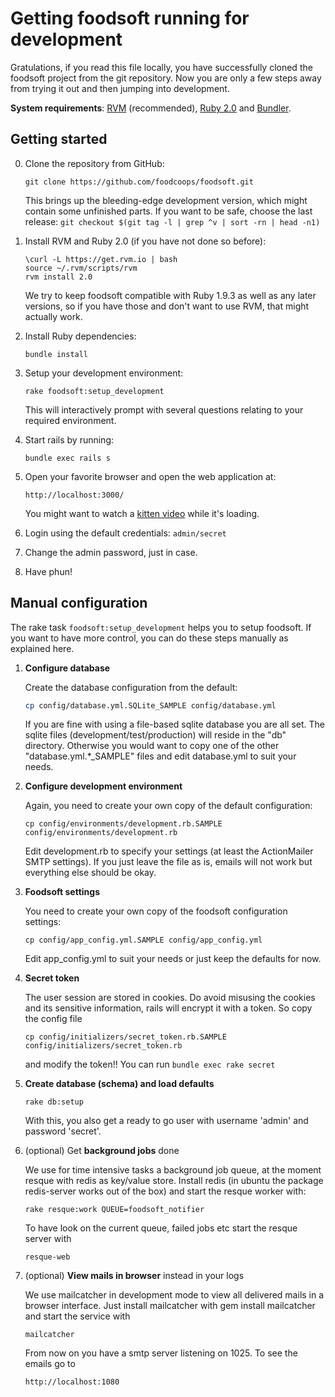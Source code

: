 Getting foodsoft running for development
========================================

Gratulations, if you read this file locally, you have successfully cloned the
foodsoft project from the git repository. Now you are only a few steps away
from trying it out and then jumping into development.

**System requirements**:
[RVM](https://rvm.io/rvm/install) (recommended),
[Ruby 2.0](https://www.ruby-lang.org/en/downloads/) and
[Bundler](http://bundler.io/).

Getting started
---------------

0. Clone the repository from GitHub:
    ```
    git clone https://github.com/foodcoops/foodsoft.git
    ```
   This brings up the bleeding-edge development version, which might contain some
   unfinished parts. If you want to be safe, choose the last release:
   `git checkout $(git tag -l | grep ^v | sort -rn | head -n1)`

1. Install RVM and Ruby 2.0 (if you have not done so before):
   ```
   \curl -L https://get.rvm.io | bash
   source ~/.rvm/scripts/rvm
   rvm install 2.0
   ```

    We try to keep foodsoft compatible with Ruby 1.9.3 as well as any later versions,
    so if you have those and don't want to use RVM, that might actually work.

2. Install Ruby dependencies:
   ```
   bundle install
   ```

3. Setup your development environment:
   ```
   rake foodsoft:setup_development
   ```
   This will interactively prompt with several questions relating to your
   required environment.

4. Start rails by running:
   ```
   bundle exec rails s
   ```

5. Open your favorite browser and open the web application at:
   ```
   http://localhost:3000/
   ```
   You might want to watch a
   [kitten video](https://www.youtube.com/watch?v=9Iq5yCoHp4o)
   while it's loading.

6. Login using the default credentials: `admin/secret`

7. Change the admin password, just in case.

8. Have phun!



Manual configuration
--------------------

The rake task `foodsoft:setup_development` helps you to setup foodsoft.
If you want to have more control, you can do these steps manually as
explained here.


1. **Configure database**

   Create the database configuration from the default:
   ```sh
   cp config/database.yml.SQLite_SAMPLE config/database.yml
   ```
   If you are fine with using a file-based sqlite database you are all set.
   The sqlite files (development/test/production) will reside in the "db"
   directory. Otherwise you would want to copy one of the other
   "database.yml.*_SAMPLE" files and edit database.yml to suit your needs.


2. **Configure development environment**

   Again, you need to create your own copy of the default configuration:
   ```
   cp config/environments/development.rb.SAMPLE config/environments/development.rb
   ```

   Edit development.rb to specify your settings (at least the ActionMailer SMTP
   settings). If you just leave the file as is, emails will not work but
   everything else should be okay.


3. **Foodsoft settings**

   You need to create your own copy of the foodsoft configuration settings:
   ```
   cp config/app_config.yml.SAMPLE config/app_config.yml
   ```
   Edit app_config.yml to suit your needs or just keep the defaults for now.


4. **Secret token**

   The user session are stored in cookies. Do avoid misusing the cookies and
   its sensitive information, rails will encrypt it with a token. So copy the
   config file
   ```
   cp config/initializers/secret_token.rb.SAMPLE config/initializers/secret_token.rb
   ```
   and modify the token!! You can run `bundle exec rake secret`


5. **Create database (schema) and load defaults**
   ```
   rake db:setup
   ```
   With this, you also get a ready to go user with username 'admin' and
   password 'secret'.


6. (optional) Get **background jobs** done
 
   We use for time intensive tasks a background job queue, at the moment resque
   with redis as key/value store.  Install redis (in ubuntu the package
   redis-server works out of the box) and start the resque worker with:
   ```
   rake resque:work QUEUE=foodsoft_notifier
   ```
   To have look on the current queue, failed jobs etc start the resque server with
   ```
   resque-web
   ```


7. (optional) **View mails in browser** instead in your logs

   We use mailcatcher in development mode to view all delivered mails in a
   browser interface.  Just install mailcatcher with gem install mailcatcher
   and start the service with
   ```
   mailcatcher
   ```
   From now on you have a smtp server listening on 1025. To see the emails go to
   ```
   http://localhost:1080
   ```
